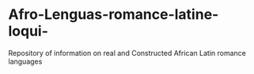 # Afro-Lenguas-romance-latine-loqui-
Repository of information on real and Constructed African Latin romance languages
